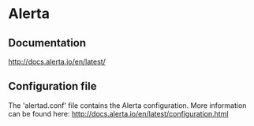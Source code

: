 # Alerta

## Documentation
http://docs.alerta.io/en/latest/

## Configuration file

The 'alertad.conf' file contains the Alerta configuration.
More information can be found here:
http://docs.alerta.io/en/latest/configuration.html
